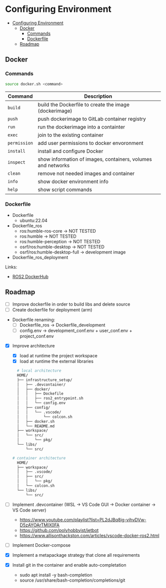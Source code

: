 # Configuring Environment

- [Configuring Environment](#configuring-environment)
  - [Docker](#docker)
    - [Commands](#commands)
    - [Dockerfile](#dockerfile)
  - [Roadmap](#roadmap)


## Docker

### Commands

```sh
source docker.sh <command>
```

| Command      | Description                                                  |
| ------------ | ------------------------------------------------------------ |
| `build`      | build the Dockerfile to create the image (dockerimage)       |
| `push`       | push dockerimage to GitLab container registry                |
| `run`        | run the dockerimage into a containter                        |
| `exec`       | join to the existing container                               |
| `permission` | add user permissions to docker envoronment                   |
| `install`    | install and configure Docker                                 |
| `inspect`    | show information of images, containers, volumes and networks |
| `clean`      | remove not needed images and container                       |
| `info`       | show docker environment info                                 |
| `help`       | show script commands                                         |


### Dockerfile
* Dockerfile
  * ubuntu:22.04
* Dockerfile_ros
  * ros:humble-ros-core -> NOT TESTED
  * ros:humble -> NOT TESTED
  * ros:humble-perception -> NOT TESTED
  * osrf/ros:humble-desktop -> NOT TESTED
  * osrf/ros:humble-desktop-full -> development image
* Dockerfile_ros_deployment


Links:
* [ROS2 DockerHub](https://github.com/osrf/docker_images/tree/3f4fbca923d80f834f3a89b5960bad5582652519)




## Roadmap
- [ ] Improve dockerfile in order to build libs and delete source
- [ ] Create dockerfile for deployment (arm)
- Dockerfile renaming:
  - [ ] Dockerfile_ros -> Dockerfile_development
  - [ ] config.env -> development_conf.env + user_conf.env + project_conf.env
- [x] Improve architecture
  - [x] load at runtime the project workspace
  - [x] load at runtime the external libraries
  ```sh
    # local architecture
    HOME/
    ├── infrastructure_setup/
    │   ├── .devcontainer/
    │   ├── docker/
    │   │   ├── Dockefile
    │   │   ├── ros2_entrypoint.sh
    │   │   └── config.env
    │   ├── config/
    │   │   └── .vscode/
    │   │       └── colcon.sh
    │   ├── docker.sh
    │   └── README.md
    ├── workspace/
    │   └── src/
    │       └── pkg/
    └── libs/
        └── src/
  ```

  ```sh
  # container architecture
    HOME/
    ├── workspace/
    │   ├── .vscode/
    │   ├── src/
    │   │   └── pkg/
    │   └── colcon.sh
    └── libs/
        └── src/
  ```
- [ ] Implement .devcontainer (WSL -> VS Code GUI -> Docker container -> VS Code server)
  - https://www.youtube.com/playlist?list=PL2dJBq8ig-vihvDVw-D5zAYOArTMIX0FA
  - https://github.com/polyhobbyist/jetbot
  - https://www.allisonthackston.com/articles/vscode-docker-ros2.html
- [ ] Implement Docker-compose
- [x] Implement a metapackage strategy that clone all requirements
- [x] Install git in the container and enable auto-completation
  - sudo apt install -y bash-completion
  - source /usr/share/bash-completion/completions/git

